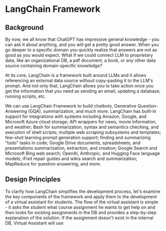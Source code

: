 # LangChain Framework

## Background
By now, we all know that ChatGPT has impressive general knowledge - you can ask it about anything, and you will get a pretty good answer. When you go deeper to a specific domain you quickly realize that answers are not as good as you would expect. What if we could connect LLM to proprietary data, like an organizational DB, a pdf document, a book, or any other data source containing domain-specific knowledge? 

At its core, LangChain is a framework built around LLMs and it allows referencing an external data source without copy-pasting it to the LLM's prompt. And not only that, LangChain allows you to take action once you get the information that you need as sending an email, updating a database, running scripts, etc.

We can use LangChain Framework to build chatbots, Generative Question-Answering (GQA), summarization, and much more. LangChain has built-in support for integrations with systems including Amazon, Google, and Microsoft Azure cloud storage; API wrappers for news, movie information, and weather; Bash for summarization, syntax and semantics checking, and execution of shell scripts; multiple web scraping subsystems and templates; few-shot learning prompt generation support; finding and summarizing "todo" tasks in code; Google Drive documents, spreadsheets, and presentations summarization, extraction, and creation; Google Search and Microsoft Bing web search; OpenAI, Anthropic, and Hugging Face language models; iFixit repair guides and wikis search and summarization; MapReduce for question answering, and more.

## Design Principles 
To clarify how LangChain simplifies the development process, let's examine the key components of the framework and apply them to the development of a virtual assistant for students. The flow of the virtual assistant is simple - it asks the student what course assignment he wants to get help on and then looks for existing assignments in the DB and provides a step-by-step explanation of the solution. If the assignment doesn't exist in the internal DB, Virtual Assistant will use 








